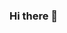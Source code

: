 ### Hi there 👋

<!--
**Olayile/Olayile** is a ✨ _special_ ✨ repository because its `README.md` (this file) appears on your GitHub profile.

Here are some ideas to get you started:

- 🔭 I’m currently working on ...
- 🌱 I’m currently learning ...
- 👯 I’m looking to collaborate on ...
- 🤔 I’m looking for help with ...
- 💬 Ask me about ...
- 📫 How to reach me: ...
- 😄 Pronouns: ...
- ⚡ Fun fact: ...

## Technical Certifications

|[**Applied Data Science II: Machine Learning & Statistical Analysis (with honors)**](https://www.youracclaim.com/earner/earned/badge/4cf4c5a1-cca9-4bf0-8c73-9946b82efd29)| 
|:---:|
|![DP100](https://github.com/msandfor/msandfor/blob/master/assets/azure-data-scientist-associate-600x600.png)|
-->
